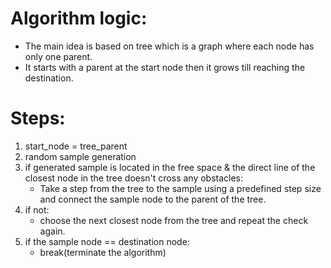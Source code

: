 # Algorithm logic:
- The main idea is based on tree which is a graph where each node has only one parent. 
- It starts with a parent at the start node then it grows till reaching the destination.

# Steps:
1. start_node = tree_parent
2. random sample generation 
3. if generated sample is located in the free space & the direct line of the closest node in the tree doesn't cross any obstacles:
    * Take a step from the tree to the sample using a predefined step size and connect the sample node to the parent of the tree.
4. if not: 
    * choose the next closest node from the tree and repeat the check again.
5. if the sample node == destination node:
    * break(terminate the algorithm)
